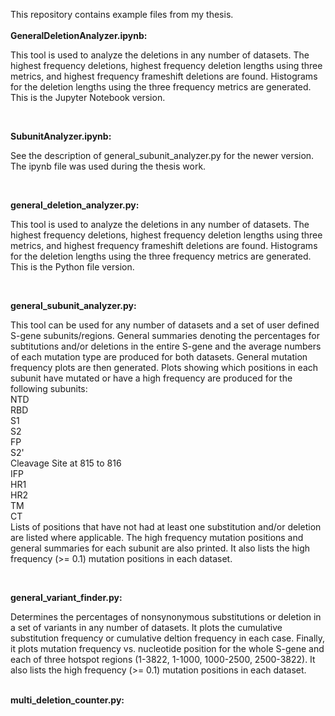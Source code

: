 This repository contains example files from my thesis.<br><br>
<b>GeneralDeletionAnalyzer.ipynb:</b>
<p>
	This tool is used to analyze the deletions in any number of datasets.
	The highest frequency deletions, highest frequency deletion lengths using three
	metrics, and highest frequency frameshift deletions are found. Histograms for the
	deletion lengths using the three frequency metrics are generated. This is the Jupyter Notebook version.</p><br>

 <b>SubunitAnalyzer.ipynb:</b>
 <p>See the description of general_subunit_analyzer.py for the newer version. The ipynb file was used during the thesis work.</p><br>

 <b>general_deletion_analyzer.py:</b>
 <p>	This tool is used to analyze the deletions in any number of datasets.
	The highest frequency deletions, highest frequency deletion lengths using three
	metrics, and highest frequency frameshift deletions are found. Histograms for the
	deletion lengths using the three frequency metrics are generated. This is the Python file version.</p><br>
 
 <b>general_subunit_analyzer.py:</b>
<p> This tool can be used for any number of datasets and a set of user defined S-gene subunits/regions.
    General summaries denoting the percentages for subtitutions and/or deletions in the entire S-gene and
	the average numbers of each mutation type are produced for both datasets.
	General mutation frequency plots are then generated.
	Plots showing which positions in each subunit have mutated or have a high frequency are produced for the following subunits:<br>
	        NTD<br>
		RBD<br>
		S1<br>
		S2<br>
		FP<br>
		S2'<br>
		Cleavage Site at 815 to 816<br>
		IFP<br>
		HR1<br>
		HR2<br>
		TM<br>
		CT<br>
	Lists of positions that have not had at least one substitution and/or deletion are listed where applicable.
	The high frequency mutation positions and general summaries for each subunit are also printed.
	It also lists the high frequency (>= 0.1) mutation positions in each dataset.</p><br>

 <b>general_variant_finder.py:</b>
 <p>    Determines the percentages of nonsynonymous substitutions or deletion in a set of variants
	in any number of datasets. It plots the cumulative substitution frequency or cumulative
    deltion frequency in each case.
	Finally, it plots mutation frequency vs. nucleotide position for the whole S-gene
	and each of three hotspot regions (1-3822, 1-1000, 1000-2500, 2500-3822).
	It also lists the high frequency (>= 0.1) mutation positions in each dataset.</p><br>
 <b>multi_deletion_counter.py:</b>
 <p></p>
